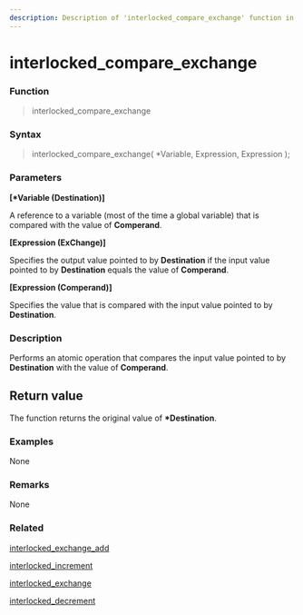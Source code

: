```yaml
---
description: Description of 'interlocked_compare_exchange' function in HyperDbg Scripts
---
```


# interlocked_compare_exchange

### Function

> interlocked_compare_exchange

### Syntax

> interlocked_compare_exchange( \*Variable, Expression, Expression );

### Parameters

**\[\*Variable (Destination)]**

A reference to a variable (most of the time a global variable) that is compared with the value of **Comperand**.

**\[Expression (ExChange)]**

Specifies the output value pointed to by **Destination** if the input value pointed to by **Destination** equals the value of **Comperand**.

**\[Expression (Comperand)]**

Specifies the value that is compared with the input value pointed to by **Destination**.

### Description

Performs an atomic operation that compares the input value pointed to by **Destination** with the value of **Comperand**.

## Return value

The function returns the original value of **\*Destination**.

### Examples

None

### Remarks

None

### Related

[interlocked_exchange_add](https://docs.hyperdbg.org/commands/scripting-language/functions/interlocked/interlocked_exchange_add)

[interlocked_increment](https://docs.hyperdbg.org/commands/scripting-language/functions/interlocked/interlocked_increment)

[interlocked_exchange](https://docs.hyperdbg.org/commands/scripting-language/functions/interlocked/interlocked_exchange)

[interlocked_decrement](https://docs.hyperdbg.org/commands/scripting-language/functions/interlocked/interlocked_decrement)
